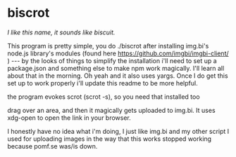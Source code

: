 biscrot
=======
*I like this name, it sounds like biscuit.*

This program is pretty simple, you do ./biscrot after installing img.bi's node.js library's modules (found here https://github.com/imgbi/imgbi-client/ ) --- by the looks of things to simplify the installation i'll need to set up a package.json and something else to make npm work magically. I'll learn all about that in the morning.
Oh yeah and it also uses yargs. Once I do get this set up to work properly i'll update this readme to be more helpful.

the program evokes scrot (scrot -s), so you need that installed too

drag over an area, and then it magically gets uploaded to img.bi. It uses xdg-open to open the link in your browser.


I honestly have no idea what i'm doing, I just like img.bi and my other script I used for uploading images in the way that this works stopped working because pomf.se was/is down.
